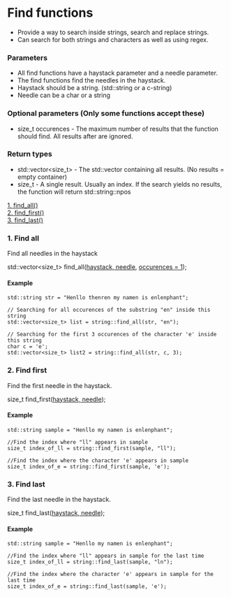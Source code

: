 # Find functions
* Provide a way to search inside strings, search and replace strings.
* Can search for both strings and characters as well as using regex.


### Parameters
* All find functions have a haystack parameter and a needle parameter.
* The find functions find the needles in the haystack.
* Haystack should be a string. (std::string or a c-string)
* Needle can be a char or a string

### Optional parameters (Only some functions accept these)
* size_t occurences - The maximum number of results that the function should find. All results after are ignored.

### Return types
* std::vector<size_t> - The std::vector containing all results. (No results = empty container)
* size_t - A single result. Usually an index. If the search yields no results, the function will return std::string::npos

[1. find_all()](https://github.com/Oshanath/string/blob/main/docs/find.md#find-all)<br>
[2. find_first()](https://github.com/Oshanath/string/blob/main/docs/find.md#2-find-first)<br>
[3. find_last()](https://github.com/Oshanath/string/blob/main/docs/find.md#3-find-last)

### 1. Find all
Find all needles in the haystack

std::vector<size_t> find_all([haystack, needle](https://github.com/Oshanath/string/blob/main/docs/find.md#parameters), [occurences = 1](https://github.com/Oshanath/string/blob/main/docs/find.md#optional-parameters-only-some-functions-accept-these));

#### Example
```
std::string str = "Henllo thenren my namen is enlenphant";

// Searching for all occurences of the substring "en" inside this string
std::vector<size_t> list = string::find_all(str, "en");

// Searching for the first 3 occurences of the character 'e' inside this string
char c = 'e';
std::vector<size_t> list2 = string::find_all(str, c, 3);
```
### 2. Find first
Find the first needle in the haystack.


size_t find_first([haystack, needle](https://github.com/Oshanath/string/blob/main/docs/find.md#parameters));

#### Example
```
std::string sample = "Henllo my namen is enlenphant";
    
//Find the index where "ll" appears in sample
size_t index_of_ll = string::find_first(sample, "ll");

//Find the index where the character 'e' appears in sample
size_t index_of_e = string::find_first(sample, 'e');
```

### 3. Find last
Find the last needle in the haystack.


size_t find_last([haystack, needle](https://github.com/Oshanath/string/blob/main/docs/find.md#parameters));

#### Example
```
std::string sample = "Henllo my namen is enlenphant";
    
//Find the index where "ll" appears in sample for the last time
size_t index_of_ll = string::find_last(sample, "ln");

//Find the index where the character 'e' appears in sample for the last time
size_t index_of_e = string::find_last(sample, 'e');
```
